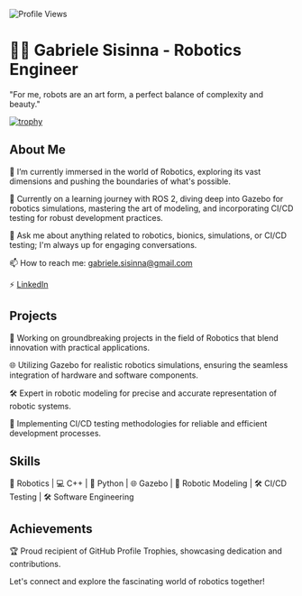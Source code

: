 ![Profile Views](https://komarev.com/ghpvc/?username=gsisinna) 

# 👨‍💻 Gabriele Sisinna - Robotics Engineer

"For me, robots are an art form, a perfect balance of complexity and beauty."

[![trophy](https://github-profile-trophy.vercel.app/?username=gsisinna)](https://github.com/ryo-ma/github-profile-trophy)

## About Me

🔭 I’m currently immersed in the world of Robotics, exploring its vast dimensions and pushing the boundaries of what's possible.

🌱 Currently on a learning journey with ROS 2, diving deep into Gazebo for robotics simulations, mastering the art of modeling, and incorporating CI/CD testing for robust development practices.

💬 Ask me about anything related to robotics, bionics, simulations, or CI/CD testing; I'm always up for engaging conversations.

📫 How to reach me: gabriele.sisinna@gmail.com

⚡ [LinkedIn](https://www.linkedin.com/in/gabriele-sisinna-4a6081109/)

## Projects

🤖 Working on groundbreaking projects in the field of Robotics that blend innovation with practical applications.

🌐 Utilizing Gazebo for realistic robotics simulations, ensuring the seamless integration of hardware and software components.

🛠️ Expert in robotic modeling for precise and accurate representation of robotic systems.

🚀 Implementing CI/CD testing methodologies for reliable and efficient development processes.

## Skills

🚀 Robotics | 💻 C++ | 🐍 Python | 🌐 Gazebo | 🤖 Robotic Modeling | 🛠️ CI/CD Testing | 🛠️ Software Engineering

## Achievements

🏆 Proud recipient of GitHub Profile Trophies, showcasing dedication and contributions.

Let's connect and explore the fascinating world of robotics together!
